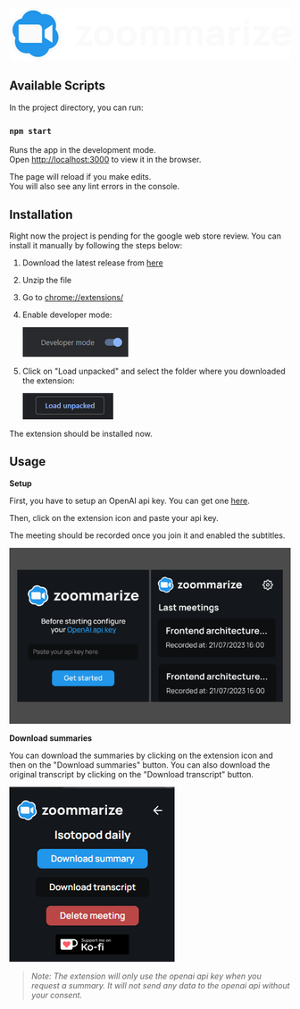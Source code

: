 ![Zoomarize](src/assets/logo.svg)

## Available Scripts

In the project directory, you can run:

### `npm start`

Runs the app in the development mode.\
Open [http://localhost:3000](http://localhost:3000) to view it in the browser.

The page will reload if you make edits.\
You will also see any lint errors in the console.

## Installation

Right now the project is pending for the google web store review. You can install it manually by following the steps below:

1. Download the latest release from [here](https://github.com/androettop/zoommarize/releases)

2. Unzip the file

3. Go to [chrome://extensions/](chrome://extensions/)

4. Enable developer mode:

    ![developer mode](doc/image-1.png)

5. Click on "Load unpacked" and select the folder where you downloaded the extension:

    ![Load unpacked](doc/image-2.png)

The extension should be installed now.

## Usage

**Setup**


First, you have to setup an OpenAI api key. You can get one [here](https://platform.openai.com/account/api-keys).

Then, click on the extension icon and paste your api key.

The meeting should be recorded once you join it and enabled the subtitles.

![extension screenshot](doc/screenshot.png)

**Download summaries**

You can download the summaries by clicking on the extension icon and then on the "Download summaries" button. You can also download the original transcript by clicking on the "Download transcript" button.

![Download summary](doc/image-3.png)

> _Note: The extension will only use the openai api key when you request a summary. It will not send any data to the openai api without your consent._